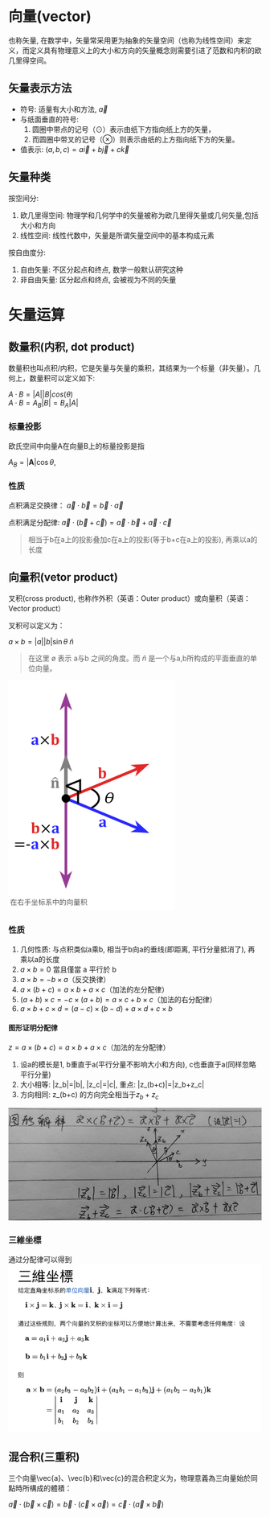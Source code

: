 # 向量(vector)
也称矢量, 在数学中，矢量常采用更为抽象的矢量空间（也称为线性空间）来定义，而定义具有物理意义上的大小和方向的矢量概念则需要引进了范数和内积的欧几里得空间。

## 矢量表示方法
- 符号: 适量有大小和方法, $\vec{a}$
- 与纸面垂直的符号:
    1. 圆圈中带点的记号（⊙）表示由纸下方指向纸上方的矢量，
    2. 而圆圈中带叉的记号（⊗）则表示由纸的上方指向纸下方的矢量。
- 值表示: $(a, b, c) = a\vec{i} + b\vec{j} + c\vec{k}$

## 矢量种类
按空间分:
1. 欧几里得空间: 物理学和几何学中的矢量被称为欧几里得矢量或几何矢量,包括大小和方向
2. 线性空间: 线性代数中，矢量是所谓矢量空间中的基本构成元素

按自由度分:
1. 自由矢量: 不区分起点和终点, 数学一般默认研究这种
1. 非自由矢量: 区分起点和终点, 会被视为不同的矢量

# 矢量运算

## 数量积(内积, dot product)
数量积也叫点积/内积，它是矢量与矢量的乘积，其结果为一个标量（非矢量）。几何上，数量积可以定义如下:

$A·B = |A||B|cos(θ)$    
$A·B = A_B|B|=B_A|A|$

### 标量投影
欧氏空间中向量A在向量B上的标量投影是指

$A_B=|\mathbf A|\cos\theta$,

### 性质
点积满足交换律： $\vec{a} \cdot \vec{b} = \vec{b} \cdot \vec{a} \;$

点积满足分配律: $\vec{a} \cdot (\vec{b} + \vec{c}) = \vec{a} \cdot \vec{b} + \vec{a} \cdot \vec{c}$ 

>相当于b在a上的投影叠加c在a上的投影(等于b+c在a上的投影), 再乘以a的长度

## 向量积(vetor product)
叉积(cross product), 也称作外积（英语：Outer product）或向量积（英语：Vector product）

叉积可以定义为：

$a \times b =|a||b|\sin \theta \;\hat{n}$

> 在这里 ø 表示 a与b 之间的角度。而 $\hat{n}$ 是一个与a,b所构成的平面垂直的单位向量。

![math/vetor-1.png](/img/math/vetor-1.png)

### 性质
1. 几何性质: 与点积类似a乘b, 相当于b向a的垂线(即距离, 平行分量抵消了), 再乘以a的长度
2. $a \times {b} =0$ 當且僅當 a 平行於 b 
3. $a×b=-b×a$（反交换律）
4. $a×(b+c)=a×b+a×c$（加法的左分配律）
5. $(a+b)×c=-c×(a+b)=a×c+b×c$（加法的右分配律）
6. $a×b+c×d=(a-c)×(b-d)+a×d+c×b$

#### 图形证明分配律
$z=a×(b+c)=a×b+a×c$（加法的左分配律）

1. 设a的模长是1, b重直于a(平行分量不影响大小和方向), c也垂直于a(同样忽略平行分量)
2. 大小相等: |z_b|=|b|, |z_c|=|c|, 重点: |z_(b+c)|=|z_b+z_c|
3. 方向相同: z_(b+c) 的方向完全相当于$z_b+z_c$

![math/vetor-2.png](/img/math/vetor-2.png)

### 三維坐標
通过分配律可以得到
![math/vetor-3.png](/img/math/vetor-3.png)

## 混合积(三重积)
三个向量\vec{a}、\vec{b}和\vec{c}的混合积定义为，物理意義為三向量始於同點時所構成的體積：

$\vec{a}\cdot(\vec{b}\times \vec{c})=
\vec{b}\cdot(\vec{c}\times \vec{a})=
\vec{c}\cdot(\vec{a}\times \vec{b})$
